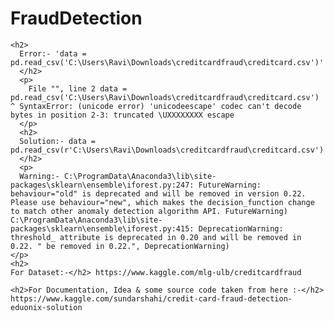 # FraudDetection



    <h2>
      Error:- 'data = pd.read_csv('C:\Users\Ravi\Downloads\creditcardfraud\creditcard.csv')'
      </h2>
      <p>
        File "", line 2 data = pd.read_csv('C:\Users\Ravi\Downloads\creditcardfraud\creditcard.csv') ^ SyntaxError: (unicode error) 'unicodeescape' codec can't decode bytes in position 2-3: truncated \UXXXXXXXX escape
      </p>
      <h2>
      Solution:- data = pd.read_csv(r'C:\Users\Ravi\Downloads\creditcardfraud\creditcard.csv')
      </h2>
      <p>
      Warning:- C:\ProgramData\Anaconda3\lib\site-packages\sklearn\ensemble\iforest.py:247: FutureWarning: behaviour="old" is deprecated and will be removed in version 0.22. Please use behaviour="new", which makes the decision_function change to match other anomaly detection algorithm API. FutureWarning) C:\ProgramData\Anaconda3\lib\site-packages\sklearn\ensemble\iforest.py:415: DeprecationWarning: threshold_ attribute is deprecated in 0.20 and will be removed in 0.22. " be removed in 0.22.", DeprecationWarning)
    </p>
    <h2>
    For Dataset:-</h2> https://www.kaggle.com/mlg-ulb/creditcardfraud

    <h2>For Documentation, Idea & some source code taken from here :-</h2> https://www.kaggle.com/sundarshahi/credit-card-fraud-detection-eduonix-solution

